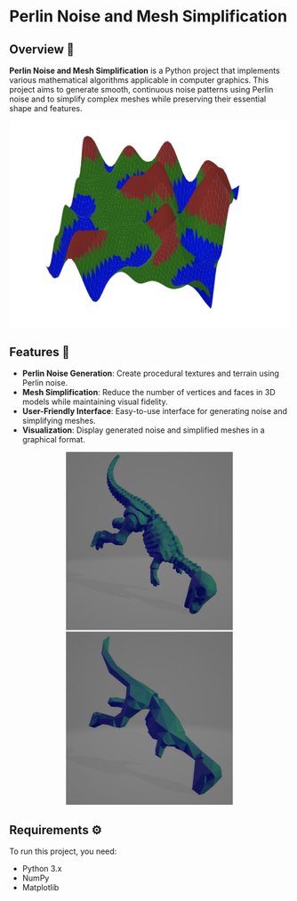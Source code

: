 # Perlin Noise and Mesh Simplification

## Overview 📖

**Perlin Noise and Mesh Simplification** is a Python project that implements various mathematical algorithms applicable in computer graphics. This project aims to generate smooth, continuous noise patterns using Perlin noise and to simplify complex meshes while preserving their essential shape and features.

![Perlin Noise Screenshot](pn.png)

## Features 🌟

- **Perlin Noise Generation**: Create procedural textures and terrain using Perlin noise.
- **Mesh Simplification**: Reduce the number of vertices and faces in 3D models while maintaining visual fidelity.
- **User-Friendly Interface**: Easy-to-use interface for generating noise and simplifying meshes.
- **Visualization**: Display generated noise and simplified meshes in a graphical format.

<p align="center">
  <img src="m1.png" alt="Mesh 1 Screenshot" width="300" />
  <img src="m2.png" alt="Mesh 2 Screenshot" width="300" />
</p>

## Requirements ⚙️

To run this project, you need:

- Python 3.x
- NumPy
- Matplotlib
